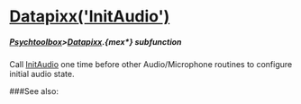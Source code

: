 # [Datapixx('InitAudio')](Datapixx-InitAudio) 
##### [Psychtoolbox](Pyschtoolbox)>[Datapixx](Datapixx).{mex*} subfunction


Call [InitAudio](InitAudio) one time before other Audio/Microphone routines to configure  
initial audio state.  
  


###See also:

